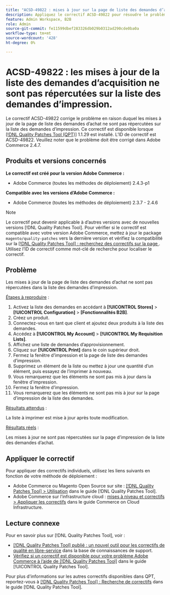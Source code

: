 ```yaml
---
title: "ACSD-49822 : mises à jour sur la page de liste des demandes d’acquisition non répercutées sur la liste des demandes d’impression"
description: Appliquez le correctif ACSD-49822 pour résoudre le problème Adobe Commerce en raison duquel les mises à jour de la page de liste des demandes d’achat ne sont pas répercutées sur la liste des demandes d’impression.
feature: Admin Workspace, B2B
role: Admin
source-git-commit: fe11599dbef283326db029b0312ad290cde0ba0a
workflow-type: tm+mt
source-wordcount: '428'
ht-degree: 0%

---
```


# ACSD-49822 : les mises à jour de la liste des demandes d’acquisition ne sont pas répercutées sur la liste des demandes d’impression.

Le correctif ACSD-49822 corrige le problème en raison duquel les mises à jour de la page de liste des demandes d’achat ne sont pas répercutées sur la liste des demandes d’impression. Ce correctif est disponible lorsque [[!DNL Quality Patches Tool (QPT)]](https://experienceleague.adobe.com/en/docs/commerce-knowledge-base/kb/announcements/commerce-announcements/magento-quality-patches-released-new-tool-to-self-serve-quality-patches) 1.1.29 est installé. L’ID de correctif est ACSD-49822. Veuillez noter que le problème doit être corrigé dans Adobe Commerce 2.4.7.

## Produits et versions concernés

**Le correctif est créé pour la version Adobe Commerce :**

* Adobe Commerce (toutes les méthodes de déploiement) 2.4.3-p1

**Compatible avec les versions d’Adobe Commerce :**

* Adobe Commerce (toutes les méthodes de déploiement) 2.3.7 - 2.4.6

>[!NOTE]
>
>Le correctif peut devenir applicable à d’autres versions avec de nouvelles versions [!DNL Quality Patches Tool]. Pour vérifier si le correctif est compatible avec votre version Adobe Commerce, mettez à jour le package `magento/quality-patches` vers la dernière version et vérifiez la compatibilité sur la [[!DNL Quality Patches Tool] : recherchez des correctifs sur la page ](https://experienceleague.adobe.com/tools/commerce-quality-patches/index.html). Utilisez l’ID de correctif comme mot-clé de recherche pour localiser le correctif.

## Problème

Les mises à jour de la page de liste des demandes d’achat ne sont pas répercutées dans la liste des demandes d’impression.

<u>Étapes à reproduire</u> :

1. Activez la liste des demandes en accédant à **[!UICONTROL Stores]** > **[!UICONTROL Configuration]** > **[Fonctionnalités B2B]**.
1. Créez un produit.
1. Connectez-vous en tant que client et ajoutez deux produits à la liste des demandes.
1. Accédez à **[!UICONTROL My Account]** > **[!UICONTROL My Requisition Lists]**.
1. Affichez une liste de demandes d’approvisionnement.
1. Cliquez sur **[!UICONTROL Print]** dans le coin supérieur droit.
1. Fermez la fenêtre d’impression et la page de liste des demandes d’impression.
1. Supprimez un élément de la liste ou mettez à jour une quantité d’un élément, puis essayez de l’imprimer à nouveau.
1. Vous remarquerez que les éléments ne sont pas mis à jour dans la fenêtre d&#39;impression.
1. Fermez la fenêtre d’impression.
1. Vous remarquerez que les éléments ne sont pas mis à jour sur la page d’impression de la liste des demandes.

<u>Résultats attendus</u> :

La liste à imprimer est mise à jour après toute modification.

<u>Résultats réels</u> :

Les mises à jour ne sont pas répercutées sur la page d’impression de la liste des demandes d’achat.

## Appliquer le correctif

Pour appliquer des correctifs individuels, utilisez les liens suivants en fonction de votre méthode de déploiement :

* Adobe Commerce ou Magento Open Source sur site : [[!DNL Quality Patches Tool] > Utilisation](/help/tools/quality-patches-tool/usage.md) dans le guide [!DNL Quality Patches Tool].
* Adobe Commerce sur l’infrastructure cloud : [mises à niveau et correctifs > Appliquer les correctifs](https://experienceleague.adobe.com/docs/commerce-cloud-service/user-guide/develop/upgrade/apply-patches.html) dans le guide Commerce on Cloud Infrastructure.

## Lecture connexe

Pour en savoir plus sur [!DNL Quality Patches Tool], voir :

* [[!DNL Quality Patches Tool] publié : un nouvel outil pour les correctifs de qualité en libre-service](https://experienceleague.adobe.com/en/docs/commerce-knowledge-base/kb/announcements/commerce-announcements/magento-quality-patches-released-new-tool-to-self-serve-quality-patches) dans la base de connaissances de support.
* [Vérifiez si un correctif est disponible pour votre problème Adobe Commerce à l’aide de  [!DNL Quality Patches Tool]](/help/tools/quality-patches-tool/patches-available-in-qpt/check-patch-for-magento-issue-with-magento-quality-patches.md) dans le guide [!UICONTROL Quality Patches Tool].


Pour plus d&#39;informations sur les autres correctifs disponibles dans QPT, reportez-vous à [[!DNL Quality Patches Tool] : Recherche de correctifs](https://experienceleague.adobe.com/tools/commerce-quality-patches/index.html) dans le guide [!DNL Quality Patches Tool].
